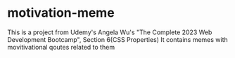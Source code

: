 # motivation-meme
This is a project from Udemy's Angela Wu's "The Complete 2023 Web Development Bootcamp", Section 6(CSS Properties)
It contains memes with movitivational qoutes related to them
